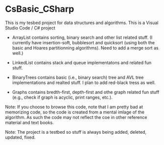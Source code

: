 # CsBasic_CSharp

This is my tesbed project for data structures and algorithms. 
This is a Visual Studio Code / C# project

* ArrayList contains sorting, binary search and other list related stuff. (I currently have insertion-soft, bubblesort and quicksort (using both the basic and Hoares partitionning algorithms). Need to add a merge sort as well.)

* LinkedList contains stack and queue implementatons and related fun stuff.

* BinaryTrees contains basic (i.e., binary search) tree and AVL tree implementations and realted stuff. I plan to add red-black tress as well.

* Graphs contains bredth-first, depth-first and othe graph related fun stuff (e.g., check if graph is acyclic, print ranges, etc.). 

Note: If you choose to browse this code, note that I am pretty bad at memorizing code, so the code is created from a mental imlage of the algorithm. As such the code may not reflect the coe in other reference material and text books.  

Note: The project is a testbed so stuff is always being added, deleted, updated, fixed.
